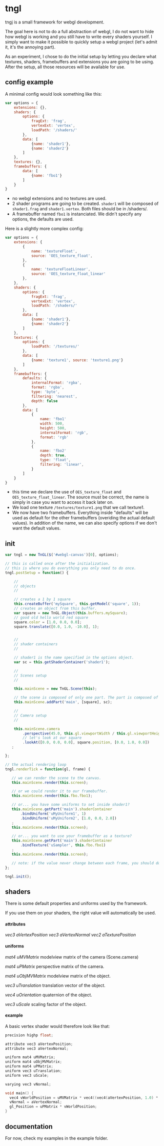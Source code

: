 # tngl

tngj is a small framework for webgl development.

The goal here is not to do a full abstraction of webgl, I do not want to hide how webgl is working and you still have to write every shaders yourself. I simply want to make it possible to quickly setup a webgl project (let's admit it, it's the annoying part).

As an experiment, I chose to do the initial setup by letting you declare what textures, shaders, framebuffers and extensions you are going to be using. After the setup, all those resources will be available for use.

## config example

A minimal config would look something like this:

```javascript
var options = {
	extensions: {},
	shaders: {
		options: {
			fragExt: 'frag',
			vertexExt: 'vertex',
			loadPath: '/shaders/'
		},
		data: [
			{name: 'shader1'},
			{name: 'shader2'}
		]
	},
	textures: {},
	framebuffers: {
		data: [
			{name: 'fbo1'}
		]
	}
}
```

 - no webgl extensions and no textures are used.
 - 2 shader programs are going to be created. `shader1` will be composed of `shader1.frag` and `shader1.vertex`. Both files should be in /shaders/.
 - A framebuffer named `fbo1` is instanciated. We didn't specify any options, the defaults are used.

Here is a slightly more complex config:

```javascript
var options = {
	extensions: {
		{
			name: 'textureFloat',
			source: 'OES_texture_float',
		},
		{
			name: 'textureFloatLinear',
			source: 'OES_texture_float_linear'
		},
	},
	shaders: {
		options: {
			fragExt: 'frag',
			vertexExt: 'vertex',
			loadPath: '/shaders/'
		},
		data: [
			{name: 'shader1'},
			{name: 'shader2'}
		]
	},
	textures: {
		options: {
			loadPath: '/textures/'
		},
		data: [
			{name: 'texture1', source: 'texture1.png'}
		]
	},
	framebuffers: {
		defaults: {
			internalFormat: 'rgba',
			format: 'rgba',
			type: 'byte',
			filtering: 'nearest',
			depth: false
		},
		data: [
			{
				name: 'fbo1'
				width: 500,
				height: 500,
				internalFormat: 'rgb',
				format: 'rgb'
			},
			{
				name: 'fbo2'
				depth: true,
				type: 'float',
				filtering: 'linear',
			}
		]
	}
}
```

 - this time we declare the use of `OES_texture_float` and `OES_texture_float_linear`. The source must be correct, the name is simply in case you want to access it back later on.
 - We load one texture `/textures/texture1.png` that we call texture1.
 - We now have two framebuffers. Everything inside "defaults" will be used as default for the other framebuffers (overiding the actual default values). In addition of the name, we can also specify options if we don't want the default values.

 ## init

 ```javascript
 var tngl = new TnGL($('#webgl-canvas')[0], options);

 // this is called once after the initialization.
 // this is where you do everything you only need to do once.
 tngl.postSetup = function() {

	 //
	 // objects
	 //

	 // creates a 1 by 1 square
	 this.createBuffer('mySquare', this.getModel('square', 1));
	 // creates an object from this buffer.
	 var square = new TnGL.Object(this.buffers.mySquare);
	 // good old hello world red square
	 square.color = [1.0, 0.0, 0.0];
	 square.translate([0.0, 1.0, -10.0], 1);


	 //
	 // shader containers
	 //

	 // shader1 is the name specified in the options object.
	 var sc = this.getShaderContainer('shader1');

	 //
	 // Scenes setup
	 //

	 this.mainScene = new TnGL.Scene(this);

	 // the scene is composed of only one part. The part is composed of 1 square that will be rendered using your 'shader1' shader program.
	 this.mainScene.addPart('main', [square], sc);

	 //
	 // Camera setup
	 //

	 this.mainScene.camera
		 .perspective(45.0, this.gl.viewportWidth / this.gl.viewportHeight, 1.0, 1000.0)
		 // let's look at our square
		 .lookAt([0.0, 0.0, 0.0], square.position, [0.0, 1.0, 0.0])
	;

 };

 // the actual rendering loop
 tngl.renderTick = function(gl, frame) {

	// we can render the scene to the canvas.
	this.mainScene.render(this.screen);

	// or we could render it to our framebuffer.
	this.mainScene.render(this.fbo.fbo1);

	// or... you have some uniforms to set inside shader1?
	this.mainScene.getPart('main').shaderContainer
		.bindUniform('uMyUniform1', 1)
		.bindUniform('uMyUniform2', [1.0, 0.0, 2.0])
	;
	this.mainScene.render(this.screen);

	// or... you want to use your framebuffer as a texture?
	this.mainScene.getPart('main').shaderContainer
		.bindTexture('uSampler', this.fbo.fbo1)
	;
	this.mainScene.render(this.screen);

	// note: if the value never change between each frame, you should do the binding calls only once inside postSetup(), not here.
 };

 tngl.init();
 ```

## shaders

There is some default properties and uniforms used by the framework.

If you use them on your shaders, the right value will automatically be used.

#### attributes

*vec3 aVertexPosition*
*vec3 aVertexNormal*
*vec2 aTexturePosition*

#### uniforms

*mat4 uMVMatrix*
modelview matrix of the camera (Scene.camera)

*mat4 uPMatrix*
perspective matrix of the camera.

*mat4 uObjMVMatrix*
modelview matrix of the object.

*vec3 uTranslation*
translation vector of the object.

*vec4 uOrientation*
quaternion of the object.

*vec3 uScale*
scaling factor of the object.

#### example

A basic vertex shader would therefore look like that:

```c
precision highp float;

attribute vec3 aVertexPosition;
attribute vec3 aVertexNormal;

uniform mat4 uMVMatrix;
uniform mat4 uObjMVMatrix;
uniform mat4 uPMatrix;
uniform vec3 uTranslation;
uniform vec3 uScale;

varying vec3 vNormal;

void main() {
  vec4 vWorldPosition = uMVMatrix * vec4((vec4(aVertexPosition, 1.0) * uObjMVMatrix).xyz * uScale) - uTranslation, 1.0);
  vNormal = aVertexNormal;
  gl_Position = uPMatrix * vWorldPosition;
}
```

## documentation

For now, check my examples in the example folder.
